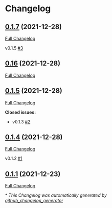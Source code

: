 # Changelog

## [0.1.7](https://github.com/Advtech92/Starry-Tech/tree/0.1.7) (2021-12-28)

[Full Changelog](https://github.com/Advtech92/Starry-Tech/compare/0.16...0.1.7)

v0.1.5 [\#3](https://github.com/Advtech92/Starry-Tech/issues/3)

## [0.16](https://github.com/Advtech92/Starry-Tech/tree/0.16) (2021-12-28)

[Full Changelog](https://github.com/Advtech92/Starry-Tech/compare/0.1.5...0.16)

## [0.1.5](https://github.com/Advtech92/Starry-Tech/tree/0.1.5) (2021-12-28)

[Full Changelog](https://github.com/Advtech92/Starry-Tech/compare/0.1.4...0.1.5)

**Closed issues:**

- v0.1.3 [\#2](https://github.com/Advtech92/Starry-Tech/issues/2)

## [0.1.4](https://github.com/Advtech92/Starry-Tech/tree/0.1.4) (2021-12-28)

[Full Changelog](https://github.com/Advtech92/Starry-Tech/compare/0.1.1...0.1.4)

v0.1.2 [\#1](https://github.com/Advtech92/Starry-Tech/issues/1)

## [0.1.1](https://github.com/Advtech92/Starry-Tech/tree/0.1.1) (2021-12-23)

[Full Changelog](https://github.com/Advtech92/Starry-Tech/compare/0.1.0...0.1.1)



\* *This Changelog was automatically generated by [github_changelog_generator](https://github.com/github-changelog-generator/github-changelog-generator)*
